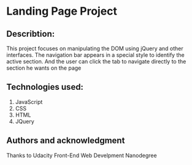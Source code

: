 # Landing Page Project

## Describtion:

This project focuses on manipulating the DOM using jQuery and other interfaces.
The navigation bar appears in a special style to identify the active section. And the user can click the tab to navigate directly to the section he wants on the page

## Technologies used:

1. JavaScript
2. CSS
3. HTML
4. JQuery

## Authors and acknowledgment

Thanks to Udacity Front-End Web Develpment Nanodegree
